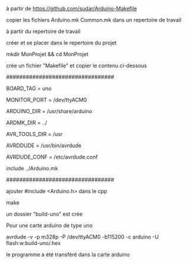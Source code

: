 à partir de https://github.com/sudar/Arduino-Makefile

copier les fichiers Arduino.mk  Common.mk dans un repertoire de travail

à partir du repertoire de travail

créer et se placer dans le repertoire du projet

mkdir MonProjet && cd MonProjet

crée un fichier "Makefile" et copier le contenu ci-dessous


#################################

BOARD_TAG    = uno

MONITOR_PORT  = /dev/ttyACM0


ARDUINO_DIR = /usr/share/arduino

ARDMK_DIR = ../

AVR_TOOLS_DIR = /usr


AVRDDUDE     = /usr/bin/avrdude

AVRDUDE_CONF = /etc/avrdude.conf


include ../Arduino.mk

#################################


ajouter #include <Arduino.h> dans le cpp

make

un dossier "build-uno" est crée

Pour une carte arduino de type uno

avrdude -v -p m328p -P /dev/ttyACM0 -b115200 -c arduino -U flash:w:build-uno/<nom du fichier>.hex

le programme a été transféré dans la carte arduino
